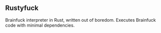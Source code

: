 ## Rustyfuck
Brainfuck interpreter in Rust, written out of boredom. Executes Brainfuck code with minimal dependencies.